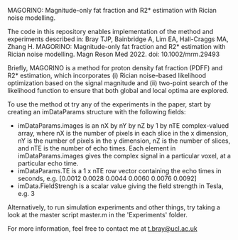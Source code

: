 MAGORINO: Magnitude-only fat fraction and R2* estimation with Rician noise modelling.

The code in this repository enables implementation of the method and experiments described in: 
Bray TJP, Bainbridge A, Lim EA, Hall-Craggs MA, Zhang H. MAGORINO: Magnitude-only fat fraction and R2* estimation with Rician noise modelling. Magn Reson Med 2022. doi: 10.1002/mrm.29493

Briefly, MAGORINO is a method for proton density fat fraction (PDFF) and R2* estimation, which incorporates (i) Rician noise–based likelihood optimization based on the signal magnitude and (ii) two-point search of the likelihood function to ensure that both global and local optima are explored.

To use the method ot try any of the experiments in the paper, start by creating an imDataParams structure with the following fields:

- imDataParams.images is an nX by nY by nZ by 1 by nTE complex-valued array, where nX is the number of pixels in each slice in the x dimension, nY is the number of pixels in the y dimension, nZ is the number of slices, and nTE is the number of echo times. Each element in imDataParams.images gives the complex signal in a particular voxel, at a particular echo time. 
- imDataParams.TE is a 1 x nTE row vector containing the echo times in seconds, e.g. [0.0012 0.0028 0.0044 0.0060 0.0076 0.0092]
- imData.FieldStrengh is a scalar value giving the field strength in Tesla, e.g. 3

Alternatively, to run simulation experiments and other things, try taking a look at the master script master.m in the 'Experiments' folder. 

For more information, feel free to contact me at 
t.bray@ucl.ac.uk

